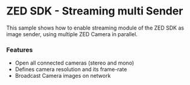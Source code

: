 # ZED SDK - Streaming multi Sender

This sample shows how to enable streaming module of the ZED SDK as image sender, using multiple ZED Camera in parallel.

### Features
 - Open all connected cameras (stereo and mono)
 - Defines camera resolution and its frame-rate
 - Broadcast Camera images on network
